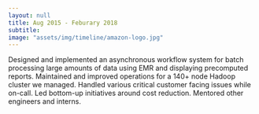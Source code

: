 ```yaml
---
layout: null
title: Aug 2015 - Feburary 2018
subtitle:
image: "assets/img/timeline/amazon-logo.jpg"
---
```

Designed and implemented an asynchronous workflow system for batch processing large amounts of data using EMR and
displaying precomputed reports. Maintained and improved operations for a 140+ node Hadoop cluster we
managed. Handled various critical customer facing issues while on-call. Led bottom-up initiatives around
cost reduction. Mentored other engineers and interns.
